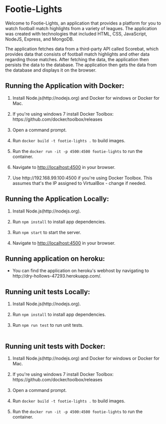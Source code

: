 <h1> Footie-Lights </h1>
<p> Welcome to Footie-Lights, an application that provides a platform for you to watch football match highlights from a variety of leagues.
The application was created with technologies that included HTML, CSS, JavaScript, NodeJS, Express, and MongoDB.</p>
<p> The application fetches data from a third-party API called Scorebat, which provides data that consists of football match highlights and other data regarding those matches.
After fetching the data, the application then persists the data to the database. The application then gets the data from the database and displays it
on the browser. </p>

<h2>Running the Application with Docker: </h2>

<ol>
	<li>Install Node.js(http://nodejs.org) and Docker for windows or Docker for Mac.</li><br>
	<li>If you're using windows 7 install Docker Toolbox: https://github.com/docker/toolbox/releases</li><br>
	<li>Open a command prompt. </li><br>
	<li>Run <code>docker build -t footie-lights .</code> to build images.</li><br>
	<li>Run the <code>docker run -it -p 4500:4500 footie-lights</code> to run the container. </li><br>
	<li>Navigate to <a href="http://localhost:4500">http://localhost:4500</a> in your browser.</li><br>
	<li>Use http://192.168.99.100:4500 if you're using Docker Toolbox. This assumes that's the IP assigned to VirtualBox - change if needed.</li>
</ol>

<h2>Running the Application Locally: </h2>

<ol>
	<li>Install Node.js(http://nodejs.org).</li><br>
	<li>Run <code>npm install</code> to install app dependencies.</li><br>
	<li>Run <code>npm start</code> to start the server.</li><br>
	<li>Navigate to <a href="http://localhost:4500">http://localhost:4500</a> in your browser.</li>
</ol>

<h2>Running application on heroku: </h2>
<ul>
	<li>You can find the application on heroku's webhost by navigating to http://dry-hollows-47293.herokuapp.com/.</li>
</ul>


<h2>Running unit tests Locally: </h2>

<ol>
	<li>Install Node.js(http://nodejs.org).</li><br>
	<li>Run <code>npm install</code> to install app dependencies.</li><br>
	<li>Run <code>npm run test</code> to run unit tests.</li><br>
</ol>

<h2>Running unit tests with Docker: </h2>

<ol>
	<li>Install Node.js(http://nodejs.org) and Docker for windows or Docker for Mac.</li><br>
	<li>If you're using windows 7 install Docker Toolbox: https://github.com/docker/toolbox/releases</li><br>
	<li>Open a command prompt. </li><br>
	<li>Run <code>docker build -t footie-lights .</code> to build images.</li><br>
	<li>Run the <code>docker run -it -p 4500:4500 footie-lights</code> to run the container. </li><br>
</ol>